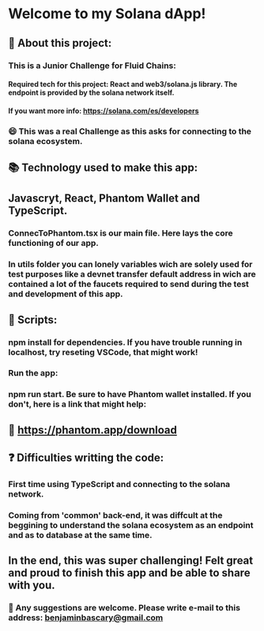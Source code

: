 # Welcome to my Solana dApp!


## :rocket: About this project:

### This is a Junior Challenge for Fluid Chains:

#### Required tech for this project: React and web3/solana.js library. The endpoint is provided by the solana network itself.
#### If you want more info: https://solana.com/es/developers

### :smile: This was a real Challenge as this asks for connecting to the solana ecosystem.
## :books: Technology used to make this app:

## Javascryt, React, Phantom Wallet and TypeScript.

### ConnecToPhantom.tsx is our main file. Here lays the core functioning of our app.
### In utils folder you can lonely variables wich are solely used for test purposes like a devnet transfer default address in wich are contained a lot of the faucets required to send during the test and development of this app.

## 🧰 Scripts:

### npm install for dependencies. If you have trouble running in localhost, try reseting VSCode, that might work!
### Run the app:

### npm run start. Be sure to have Phantom wallet installed. If you don't, here is a link that might help:

## 🧰 https://phantom.app/download

## ❓ Difficulties writting the code:

### First time using TypeScript and connecting to the solana network.
### Coming from 'common' back-end, it was diffcult at the beggining to understand the solana ecosystem as an endpoint and as to database at the same time.

## In the end, this was super challenging! Felt great and proud to finish this app and be able to share with you.

### :e-mail: Any suggestions are welcome. Please write e-mail to this address: benjaminbascary@gmail.com
